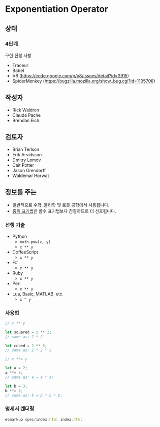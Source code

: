 # Exponentiation Operator

## 상태

### 4단계

구현 진행 사항

- Traceur
- Babel
- V8 (https://code.google.com/p/v8/issues/detail?id=3915)
- SpiderMonkey (https://bugzilla.mozilla.org/show_bug.cgi?id=1135708)

## 작성자

- Rick Waldron
- Claude Pache
- Brendan Eich

## 검토자

- Brian Terlson
- Erik Arvidsson
- Dmitry Lomov
- Cait Potter
- Jason Orendorff
- Waldemar Horwat

## 정보를 주는

- 일반적으로 수학, 물리학 및 로봇 공학에서 사용됩니다.
- [중위 표기법](https://ko.wikipedia.org/wiki/%EC%A4%91%EC%9C%84_%ED%91%9C%EA%B8%B0%EB%B2%95)은 함수 표기법보다 간결하므로 더 선호됩니다.

### 선행 기술

- Python
  - `math.pow(x, y)`
  - `x ** y`
- CoffeeScript
  - `x ** y`
- F#
  - `x ** y`
- Ruby
  - `x ** y`
- Perl
  - `x ** y`
- Lua, Basic, MATLAB, etc.
  - `x ^ y`

### 사용법

```js
// x ** y

let squared = 2 ** 2;
// same as: 2 * 2

let cubed = 2 ** 3;
// same as: 2 * 2 * 2
```

```js
// x **= y

let a = 2;
a **= 2;
// same as: a = a * a;

let b = 3;
b **= 3;
// same as: b = b * b * b;
```

### 명세서 렌더링

```js
ecmarkup spec/index.html index.html
```
